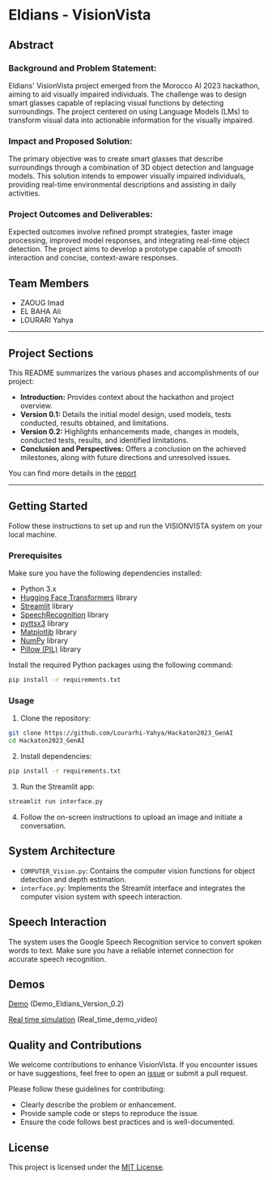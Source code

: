 

# Eldians - VisionVista

## Abstract

### Background and Problem Statement:
Eldians' VisionVista project emerged from the Morocco AI 2023 hackathon, aiming to aid visually impaired individuals. The challenge was to design smart glasses capable of replacing visual functions by detecting surroundings. The project centered on using Language Models (LMs) to transform visual data into actionable information for the visually impaired.

### Impact and Proposed Solution:
The primary objective was to create smart glasses that describe surroundings through a combination of 3D object detection and language models. This solution intends to empower visually impaired individuals, providing real-time environmental descriptions and assisting in daily activities.

### Project Outcomes and Deliverables:
Expected outcomes involve refined prompt strategies, faster image processing, improved model responses, and integrating real-time object detection. The project aims to develop a prototype capable of smooth interaction and concise, context-aware responses.

## Team Members
- ZAOUG Imad
- EL BAHA Ali
- LOURARI Yahya

---



## Project Sections
This README summarizes the various phases and accomplishments of our project:

- **Introduction:** Provides context about the hackathon and project overview.
- **Version 0.1:** Details the initial model design, used models, tests conducted, results obtained, and limitations.
- **Version 0.2:** Highlights enhancements made, changes in models, conducted tests, results, and identified limitations.
- **Conclusion and Perspectives:** Offers a conclusion on the achieved milestones, along with future directions and unresolved issues.

You can find more details in the [report](https://github.com/MoroccoAI/2023-GenAI-Hackathon/tree/main/Eldians/Eldians_repot_VisioVista)

---

## Getting Started

Follow these instructions to set up and run the VISIONVISTA system on your local machine.

### Prerequisites

Make sure you have the following dependencies installed:

- Python 3.x
- [Hugging Face Transformers](https://github.com/huggingface/transformers) library
- [Streamlit](https://streamlit.io/) library
- [SpeechRecognition](https://pypi.org/project/SpeechRecognition/) library
- [pyttsx3](https://pypi.org/project/pyttsx3/) library
- [Matplotlib](https://matplotlib.org/) library
- [NumPy](https://numpy.org/) library
- [Pillow (PIL)](https://pillow.readthedocs.io/) library

Install the required Python packages using the following command:

```bash
pip install -r requirements.txt
```

### Usage

1. Clone the repository:

```bash
git clone https://github.com/Lourarhi-Yahya/Hackaton2023_GenAI
cd Hackaton2023_GenAI
```

2. Install dependencies:

```bash
pip install -r requirements.txt
```

3. Run the Streamlit app:

```bash
streamlit run interface.py
```

4. Follow the on-screen instructions to upload an image and initiate a conversation.

## System Architecture

- `COMPUTER_Vision.py`: Contains the computer vision functions for object detection and depth estimation.
- `interface.py`: Implements the Streamlit interface and integrates the computer vision system with speech interaction.

## Speech Interaction

The system uses the Google Speech Recognition service to convert spoken words to text. Make sure you have a reliable internet connection for accurate speech recognition.

## Demos

[Demo](https://github.com/Lourarhi-Yahya/2023-GenAI-Hackathon/blob/main/Eldians/Demo_Eldians_Version_0.2.mp4) (Demo_Eldians_Version_0.2)

[Real time simulation](https://github.com/MoroccoAI/2023-GenAI-Hackathon/tree/main/Eldians/Real_time_demo_video) (Real_time_demo_video)

## Quality and Contributions

We welcome contributions to enhance VisionVista. If you encounter issues or have suggestions, feel free to open an [issue](https://github.com/MoroccoAI/2023-GenAI-Hackathon/tree/main/Eldians/issues) or submit a pull request.

Please follow these guidelines for contributing:

- Clearly describe the problem or enhancement.
- Provide sample code or steps to reproduce the issue.
- Ensure the code follows best practices and is well-documented.

## License

This project is licensed under the [MIT License](LICENSE.md).
